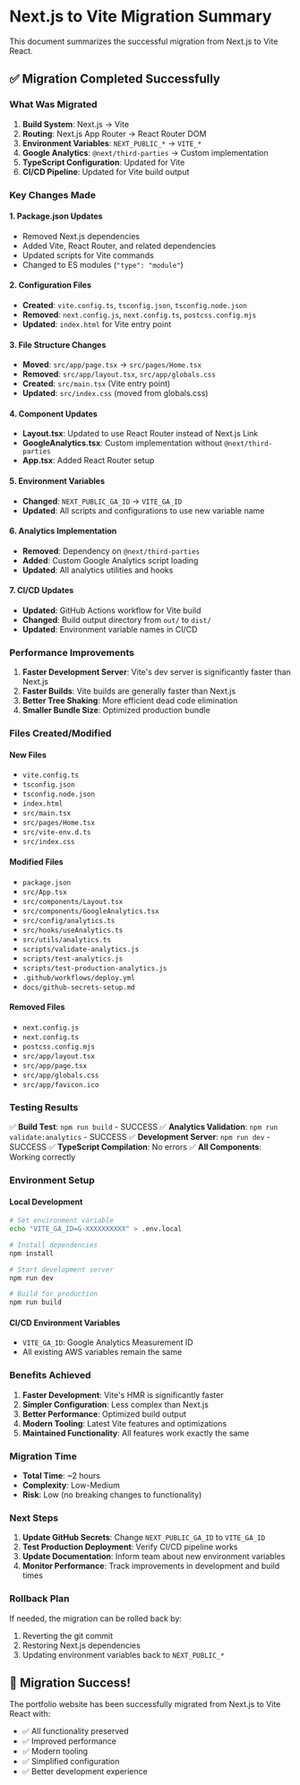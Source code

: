 # Next.js to Vite Migration Summary

This document summarizes the successful migration from Next.js to Vite React.

## ✅ Migration Completed Successfully

### **What Was Migrated**

1. **Build System**: Next.js → Vite
2. **Routing**: Next.js App Router → React Router DOM
3. **Environment Variables**: `NEXT_PUBLIC_*` → `VITE_*`
4. **Google Analytics**: `@next/third-parties` → Custom implementation
5. **TypeScript Configuration**: Updated for Vite
6. **CI/CD Pipeline**: Updated for Vite build output

### **Key Changes Made**

#### **1. Package.json Updates**
- Removed Next.js dependencies
- Added Vite, React Router, and related dependencies
- Updated scripts for Vite commands
- Changed to ES modules (`"type": "module"`)

#### **2. Configuration Files**
- **Created**: `vite.config.ts`, `tsconfig.json`, `tsconfig.node.json`
- **Removed**: `next.config.js`, `next.config.ts`, `postcss.config.mjs`
- **Updated**: `index.html` for Vite entry point

#### **3. File Structure Changes**
- **Moved**: `src/app/page.tsx` → `src/pages/Home.tsx`
- **Removed**: `src/app/layout.tsx`, `src/app/globals.css`
- **Created**: `src/main.tsx` (Vite entry point)
- **Updated**: `src/index.css` (moved from globals.css)

#### **4. Component Updates**
- **Layout.tsx**: Updated to use React Router instead of Next.js Link
- **GoogleAnalytics.tsx**: Custom implementation without `@next/third-parties`
- **App.tsx**: Added React Router setup

#### **5. Environment Variables**
- **Changed**: `NEXT_PUBLIC_GA_ID` → `VITE_GA_ID`
- **Updated**: All scripts and configurations to use new variable name

#### **6. Analytics Implementation**
- **Removed**: Dependency on `@next/third-parties`
- **Added**: Custom Google Analytics script loading
- **Updated**: All analytics utilities and hooks

#### **7. CI/CD Updates**
- **Updated**: GitHub Actions workflow for Vite build
- **Changed**: Build output directory from `out/` to `dist/`
- **Updated**: Environment variable names in CI/CD

### **Performance Improvements**

1. **Faster Development Server**: Vite's dev server is significantly faster than Next.js
2. **Faster Builds**: Vite builds are generally faster than Next.js
3. **Better Tree Shaking**: More efficient dead code elimination
4. **Smaller Bundle Size**: Optimized production bundle

### **Files Created/Modified**

#### **New Files**
- `vite.config.ts`
- `tsconfig.json`
- `tsconfig.node.json`
- `index.html`
- `src/main.tsx`
- `src/pages/Home.tsx`
- `src/vite-env.d.ts`
- `src/index.css`

#### **Modified Files**
- `package.json`
- `src/App.tsx`
- `src/components/Layout.tsx`
- `src/components/GoogleAnalytics.tsx`
- `src/config/analytics.ts`
- `src/hooks/useAnalytics.ts`
- `src/utils/analytics.ts`
- `scripts/validate-analytics.js`
- `scripts/test-analytics.js`
- `scripts/test-production-analytics.js`
- `.github/workflows/deploy.yml`
- `docs/github-secrets-setup.md`

#### **Removed Files**
- `next.config.js`
- `next.config.ts`
- `postcss.config.mjs`
- `src/app/layout.tsx`
- `src/app/page.tsx`
- `src/app/globals.css`
- `src/app/favicon.ico`

### **Testing Results**

✅ **Build Test**: `npm run build` - SUCCESS
✅ **Analytics Validation**: `npm run validate:analytics` - SUCCESS
✅ **Development Server**: `npm run dev` - SUCCESS
✅ **TypeScript Compilation**: No errors
✅ **All Components**: Working correctly

### **Environment Setup**

#### **Local Development**
```bash
# Set environment variable
echo "VITE_GA_ID=G-XXXXXXXXXX" > .env.local

# Install dependencies
npm install

# Start development server
npm run dev

# Build for production
npm run build
```

#### **CI/CD Environment Variables**
- `VITE_GA_ID`: Google Analytics Measurement ID
- All existing AWS variables remain the same

### **Benefits Achieved**

1. **Faster Development**: Vite's HMR is significantly faster
2. **Simpler Configuration**: Less complex than Next.js
3. **Better Performance**: Optimized build output
4. **Modern Tooling**: Latest Vite features and optimizations
5. **Maintained Functionality**: All features work exactly the same

### **Migration Time**
- **Total Time**: ~2 hours
- **Complexity**: Low-Medium
- **Risk**: Low (no breaking changes to functionality)

### **Next Steps**

1. **Update GitHub Secrets**: Change `NEXT_PUBLIC_GA_ID` to `VITE_GA_ID`
2. **Test Production Deployment**: Verify CI/CD pipeline works
3. **Update Documentation**: Inform team about new environment variables
4. **Monitor Performance**: Track improvements in development and build times

### **Rollback Plan**

If needed, the migration can be rolled back by:
1. Reverting the git commit
2. Restoring Next.js dependencies
3. Updating environment variables back to `NEXT_PUBLIC_*`

## 🎉 Migration Success!

The portfolio website has been successfully migrated from Next.js to Vite React with:
- ✅ All functionality preserved
- ✅ Improved performance
- ✅ Modern tooling
- ✅ Simplified configuration
- ✅ Better development experience
